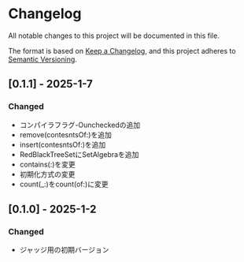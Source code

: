 # Changelog

All notable changes to this project will be documented in this file.

The format is based on [Keep a Changelog](https://keepachangelog.com/en/1.0.0/),
and this project adheres to [Semantic Versioning](https://semver.org/spec/v2.0.0.html).

## [0.1.1] - 2025-1-7
### Changed
- コンパイラフラグ-Ouncheckedの追加
- remove(contesntsOf:)を追加
- insert(contesntsOf:)を追加
- RedBlackTreeSetにSetAlgebraを追加
- contains(:)を変更
- 初期化方式の変更
- count(_:)をcount(of:)に変更

## [0.1.0] - 2025-1-2
### Changed
- ジャッジ用の初期バージョン
